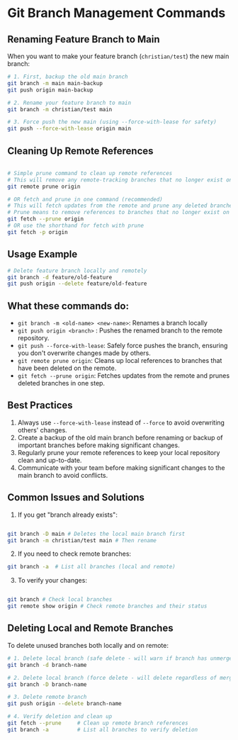 # Git Branch Management Commands

## Renaming Feature Branch to Main

When you want to make your feature branch (`christian/test`) the new main branch:

```bash
# 1. First, backup the old main branch
git branch -m main main-backup
git push origin main-backup

# 2. Rename your feature branch to main
git branch -m christian/test main

# 3. Force push the new main (using --force-with-lease for safety)
git push --force-with-lease origin main
```

## Cleaning Up Remote References

```bash

# Simple prune command to clean up remote references
# This will remove any remote-tracking branches that no longer exist on the remote
git remote prune origin

# OR fetch and prune in one command (recommended)
# This will fetch updates from the remote and prune any deleted branches
# Prune means to remove references to branches that no longer exist on the remote
git fetch --prune origin
# OR use the shorthand for fetch with prune
git fetch -p origin

```

## Usage Example

```bash
# Delete feature branch locally and remotely
git branch -d feature/old-feature
git push origin --delete feature/old-feature
```

## What these commands do:

- `git branch -m <old-name> <new-name>`: Renames a branch locally
- `git push origin <branch>` : Pushes the renamed branch to the remote repository.
- `git push --force-with-lease`: Safely force pushes the branch, ensuring you don't overwrite changes made by others.
- `git remote prune origin`: Cleans up local references to branches that have been deleted on the remote.
- `git fetch --prune origin`: Fetches updates from the remote and prunes deleted branches in one step.

## Best Practices

1. Always use `--force-with-lease` instead of `--force` to avoid overwriting others' changes.
2. Create a backup of the old main branch before renaming or backup of important branches before making significant changes.
3. Regularly prune your remote references to keep your local repository clean and up-to-date.
4. Communicate with your team before making significant changes to the main branch to avoid conflicts.

## Common Issues and Solutions

1. If you get "branch already exists":

```bash

git branch -D main # Deletes the local main branch first
git branch -m christian/test main # Then rename

```

2. If you need to check remote branches:

```bash
git branch -a  # List all branches (local and remote)
```

3. To verify your changes:

```bash

git branch # Check local branches
git remote show origin # Check remote branches and their status
```

## Deleting Local and Remote Branches

To delete unused branches both locally and on remote:

```bash
# 1. Delete local branch (safe delete - will warn if branch has unmerged changes)
git branch -d branch-name

# 2. Delete local branch (force delete - will delete regardless of merge status)
git branch -D branch-name

# 3. Delete remote branch
git push origin --delete branch-name

# 4. Verify deletion and clean up
git fetch --prune     # Clean up remote branch references
git branch -a         # List all branches to verify deletion
```
